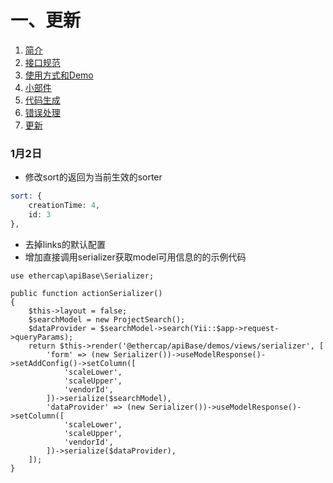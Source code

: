# 一、更新

1. [简介](简介.md)
2. [接口规范](接口规范.md)
2. [使用方式和Demo](使用方式和Demo.md)
2. [小部件](小部件.md)
2. [代码生成](代码生成.md)
2. [错误处理](错误处理.md)
2. [更新](更新.md)


### 1月2日

- 修改sort的返回为当前生效的sorter

```php
sort: {
    creationTime: 4,
    id: 3
},
```

- 去掉links的默认配置
- 增加直接调用serializer获取model可用信息的的示例代码

```
use ethercap\apiBase\Serializer;

public function actionSerializer()
{
    $this->layout = false;
    $searchModel = new ProjectSearch();
    $dataProvider = $searchModel->search(Yii::$app->request->queryParams);
    return $this->render('@ethercap/apiBase/demos/views/serializer', [
        'form' => (new Serializer())->useModelResponse()->setAddConfig()->setColumn([
            'scaleLower',
            'scaleUpper',
            'vendorId',
        ])->serialize($searchModel),
        'dataProvider' => (new Serializer())->useModelResponse()->setColumn([
            'scaleLower',
            'scaleUpper',
            'vendorId',
        ])->serialize($dataProvider),
    ]);
}
```